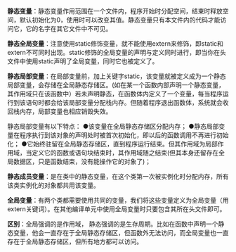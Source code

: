 **静态变量**：静态变量作用范围在一个文件内，程序开始时分配空间，结束时释放空间，默认初始化为0，使用时可以改变其值。静态变量只有本文件内的代码才能访问它，它的名字在其它文件中不可见。

**静态全局变量**：注意使用static修饰变量，就不能使用extern来修饰，即static和extern不可同时出现。static修饰的全局变量的声明与定义同时进行，即当你在头文件中使用static声明了全局变量，同时它也被定义了。

**静态局部变量**：在局部变量前，加上关键字static，该变量就被定义成为一个静态局部变量，会存储在全局静态存储区。(如在某一个函数内部声明一个静态变量，其作用域只在该函数中）若未声明静态，在函数体内定义了一个变量，每当程序运行到该语句时都会给该局部变量分配栈内存。但随着程序退出函数体，系统就会收回栈内存，局部变量也相应销毁失效。

静态局部变量有以下特点：
●该变量在全局静态存储区分配内存；
●静态局部变量在程序执行到该对象的声明处时被首次初始化，即以后的函数调用不再进行初始化；
●它始终驻留在全局静态存储区，直到程序运行结束。但其作用域为局部作用域，当定义它的函数或语句块结束时，其作用域随之结束(但其本身还留存在全局数据区，只是函数结束，没有能操作它的对象了)；

**静态成员变量**：是在类中的静态变量，在这个类第一次被实例化时分配内存，所有该类实例化的对象都共用该变量。

**全局变量**：有两个类都需要使用共同的变量，我们将这些变量定义为全局变量（用extern关键词）。在其他编译单元中使用全局变量时只要包含其所在头文件即可。



**区别**：全局强调的是作用域， 静态强调的是生存周期。比如在函数中声明一个静态变量，他会一直存在于全局静态存储区，但函数外无法访问，而全局变量也一直存在于全局静态存储区，但所有地方都可以访问。

